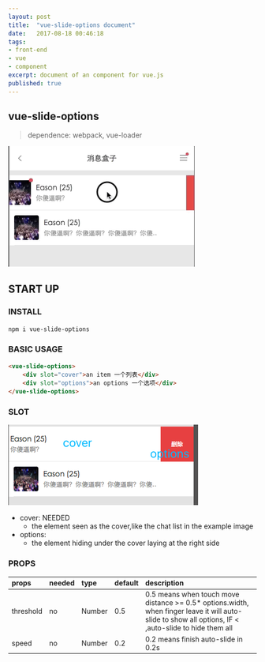 ```yaml
---
layout: post
title:  "vue-slide-options document"
date:   2017-08-18 00:46:18
tags:
- front-end
- vue
- component
excerpt: document of an component for vue.js
published: true
---
```

## vue-slide-options
> dependence: webpack, vue-loader

![](https://raw.githubusercontent.com/vincentmrlau/remote-image-store/master/vue-slide-options.gif)

## START UP
### INSTALL
`npm i vue-slide-options`

### BASIC USAGE

```HTML
<vue-slide-options>
    <div slot="cover">an item 一个列表</div>
    <div slot="options">an options 一个选项</div>
</vue-slide-options>
```

### SLOT
![](https://raw.githubusercontent.com/vincentmrlau/remote-image-store/master/vue-slide-options-slots.png)
* cover: NEEDED
    * the element seen as the cover,like the chat list in the example image
* options:
    * the element hiding under the cover laying at the right side

### PROPS

|props|needed|type|default|description|
|:---|:---|:---|:---|:---|
|threshold|no|Number|0.5|0.5 means when touch move distance >= 0.5* options.width, when finger leave it will auto-slide to show all options, IF < ,auto-slide to hide them all|
|speed|no|Number|0.2|0.2 means finish auto-slide in 0.2s|
